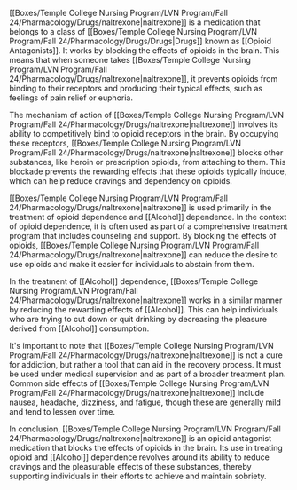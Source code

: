 [[Boxes/Temple College Nursing Program/LVN Program/Fall 24/Pharmacology/Drugs/naltrexone|naltrexone]] is a medication that belongs to a class of [[Boxes/Temple College Nursing Program/LVN Program/Fall 24/Pharmacology/Drugs/Drugs|Drugs]] known as [[Opioid Antagonists]]. It works by blocking the effects of opioids in the brain. This means that when someone takes [[Boxes/Temple College Nursing Program/LVN Program/Fall 24/Pharmacology/Drugs/naltrexone|naltrexone]], it prevents opioids from binding to their receptors and producing their typical effects, such as feelings of pain relief or euphoria.

The mechanism of action of [[Boxes/Temple College Nursing Program/LVN Program/Fall 24/Pharmacology/Drugs/naltrexone|naltrexone]] involves its ability to competitively bind to opioid receptors in the brain. By occupying these receptors, [[Boxes/Temple College Nursing Program/LVN Program/Fall 24/Pharmacology/Drugs/naltrexone|naltrexone]] blocks other substances, like heroin or prescription opioids, from attaching to them. This blockade prevents the rewarding effects that these opioids typically induce, which can help reduce cravings and dependency on opioids.

[[Boxes/Temple College Nursing Program/LVN Program/Fall 24/Pharmacology/Drugs/naltrexone|naltrexone]] is used primarily in the treatment of opioid dependence and [[Alcohol]] dependence. In the context of opioid dependence, it is often used as part of a comprehensive treatment program that includes counseling and support. By blocking the effects of opioids, [[Boxes/Temple College Nursing Program/LVN Program/Fall 24/Pharmacology/Drugs/naltrexone|naltrexone]] can reduce the desire to use opioids and make it easier for individuals to abstain from them.

In the treatment of [[Alcohol]] dependence, [[Boxes/Temple College Nursing Program/LVN Program/Fall 24/Pharmacology/Drugs/naltrexone|naltrexone]] works in a similar manner by reducing the rewarding effects of [[Alcohol]]. This can help individuals who are trying to cut down or quit drinking by decreasing the pleasure derived from [[Alcohol]] consumption.

It's important to note that [[Boxes/Temple College Nursing Program/LVN Program/Fall 24/Pharmacology/Drugs/naltrexone|naltrexone]] is not a cure for addiction, but rather a tool that can aid in the recovery process. It must be used under medical supervision and as part of a broader treatment plan. Common side effects of [[Boxes/Temple College Nursing Program/LVN Program/Fall 24/Pharmacology/Drugs/naltrexone|naltrexone]] include nausea, headache, dizziness, and fatigue, though these are generally mild and tend to lessen over time.

In conclusion, [[Boxes/Temple College Nursing Program/LVN Program/Fall 24/Pharmacology/Drugs/naltrexone|naltrexone]] is an opioid antagonist medication that blocks the effects of opioids in the brain. Its use in treating opioid and [[Alcohol]] dependence revolves around its ability to reduce cravings and the pleasurable effects of these substances, thereby supporting individuals in their efforts to achieve and maintain sobriety.
